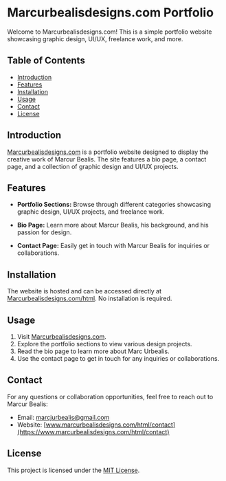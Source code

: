 # Marcurbealisdesigns.com Portfolio

Welcome to Marcurbealisdesigns.com! This is a simple portfolio website showcasing graphic design, UI/UX, freelance work, and more.

## Table of Contents
- [Introduction](#introduction)
- [Features](#features)
- [Installation](#installation)
- [Usage](#usage)
- [Contact](#contact)
- [License](#license)

## Introduction

[Marcurbealisdesigns.com](https://www.marcurbealisdesigns.com) is a portfolio website designed to display the creative work of Marcur Bealis. The site features a bio page, a contact page, and a collection of graphic design and UI/UX projects.

## Features

- **Portfolio Sections:** Browse through different categories showcasing graphic design, UI/UX projects, and freelance work.

- **Bio Page:** Learn more about Marcur Bealis, his background, and his passion for design.

- **Contact Page:** Easily get in touch with Marcur Bealis for inquiries or collaborations.

## Installation

The website is hosted and can be accessed directly at [Marcurbealisdesigns.com/html](https://www.marcurbealisdesigns.com/html). No installation is required.

## Usage

1. Visit [Marcurbealisdesigns.com](https://www.marcurbealisdesigns.com/html).
2. Explore the portfolio sections to view various design projects.
3. Read the bio page to learn more about Marc Urbealis.
4. Use the contact page to get in touch for any inquiries or collaborations.

## Contact

For any questions or collaboration opportunities, feel free to reach out to Marcur Bealis:
- Email: [marcjurbealis@gmail.com](mailto:marcjurbealis@gmail.com)
- Website: [www.marcurbealisdesigns.com/html/contact](https://www.marcurbealisdesigns.com/html/contact)

## License

This project is licensed under the [MIT License](LICENSE).
